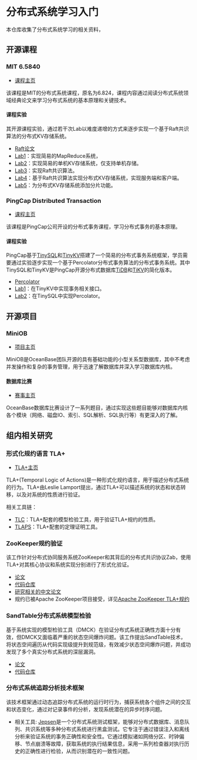 # 分布式系统学习入门

本仓库收集了分布式系统学习的相关资料，

## 开源课程

### MIT 6.5840

* [课程主页](https://pdos.csail.mit.edu/6.824/index.html)

该课程是MIT的分布式系统课程，原名为6.824，课程内容通过阅读分布式系统领域经典论文来学习分布式系统的基本原理和关键技术。

#### 课程实验

其开源课程实验，通过若干次Lab以难度递增的方式来逐步实现一个基于Raft共识算法的分布式KV存储系统。

* [Raft论文](./papers/2014-ATC-Raft.pdf)
* [Lab1](https://pdos.csail.mit.edu/6.824/labs/lab-mr.html)：实现简易的MapReduce系统，
* [Lab2](https://pdos.csail.mit.edu/6.824/labs/lab-kvsrv.html)：实现简易的单机KV存储系统，仅支持单机存储。
* [Lab3](https://pdos.csail.mit.edu/6.824/labs/lab-raft.html)：实现Raft共识算法。
* [Lab4](https://pdos.csail.mit.edu/6.824/labs/lab-shard.html)：基于Raft共识算法实现分布式KV存储系统，实现服务端和客户端。
* [Lab5](https://pdos.csail.mit.edu/6.824/labs/lab-shard.html)：为分布式KV存储系统添加分片功能。

### PingCap Distributed Transaction

* [课程主页](https://learn.pingcap.cn/learner/course/750001)

该课程是PingCap公司开设的分布式事务课程，学习分布式事务的基本原理。

#### 课程实验

PingCap基于[TinySQL](https://github.com/talent-plan/tinysql)和[TinyKV](https://github.com/talent-plan/tinykv)搭建了一个简易的分布式事务系统框架，学员需要通过实验逐步实现一个基于Percolator分布式事务算法的分布式事务系统。其中TinySQL和TinyKV是PingCap开源分布式数据库[TiDB](https://github.com/pingcap/tidb)和[TiKV](https://github.com/tikv/tikv)的简化版本。

* [Percolator](./papers/2010-OSDI-Percolator.pdf)
* [Lab1](https://github.com/tiny-talent/distributed-txn/blob/master/tinykv/doc/lab1.md)：在TinyKV中实现事务相关接口。
* [Lab2](https://github.com/tiny-talent/distributed-txn/blob/master/tinysql/doc/lab2-README-zh_CN.md)：在TinySQL中实现Percolator。

## 开源项目

### MiniOB

* [项目主页](https://oceanbase.github.io/miniob/)

MiniOB是OceanBase团队开源的具有基础功能的小型关系型数据库，其中不考虑并发操作和复杂的事务管理，用于迅速了解数据库并深入学习数据库内核。

#### 数据库比赛

* [赛事主页](https://open.oceanbase.com/train)

OceanBase数据库比赛设计了一系列题目，通过实现这些题目能够对数据库内核各个模块（网络、磁盘IO、索引、SQL解析、SQL执行等）有更深入的了解。

## 组内相关研究

### 形式化规约语言 TLA+

* [TLA+主页](https://lamport.azurewebsites.net/tla/tla.html)

TLA+(Temporal Logic of Actions)是一种形式化规约语言，用于描述分布式系统的行为。TLA+由Leslie Lamport提出，通过TLA+可以描述系统的状态和状态转移，以及对系统的性质进行验证。

相关工具链：

* [TLC](https://lamport.azurewebsites.net/tla/tools.html)：TLA+配套的模型检验工具，用于验证TLA+规约的性质。
* [TLAPS](https://lamport.azurewebsites.net/tla/tlaps.html)：TLA+配套的定理证明工具。

### ZooKeeper规约验证

该工作针对分布式协同服务系统ZooKeeper和其背后的分布式共识协议Zab，使用TLA+对其核心协议和系统实现分别进行了形式化验证。

* [论文](./papers/2023-SETTA-Spec_Zookeeper.pdf)
* [代码仓库](https://github.com/Disalg-ICS-NJU/zookeeper-tla-spec)
* [研究相关的中文论文](./papers/黄彬寓-硕士毕业论文-06-12.pdf)
* 规约已被Apache ZooKeeper项目接受，详见[Apache ZooKeeper TLA+规约](https://github.com/apache/zookeeper/tree/master/zookeeper-specifications)

### SandTable分布式系统模型检验

基于系统实现的模型检验工具（DMCK）在验证分布式系统正确性方面十分有效，但DMCK又面临着严重的状态空间爆炸问题。该工作提出SandTable技术，将状态空间遍历从代码实现级提升到规范级，有效减少状态空间爆炸问题，并成功发现了多个真实分布式系统的深层漏洞。

* [论文](./papers/2024-EuroSys-SandTable.pdf)
* [代码仓库](https://github.com/tangruize/SandTable)

### 分布式系统追踪分析技术框架

该技术框架通过动态追踪分布式系统的运行时行为，捕获系统各个组件之间的交互和状态变化，通过对记录事件的分析，发现系统潜在的异步时序问题。

* 相关工具: [Jepsen](https://jepsen.io/)是一个分布式系统测试框架，能够对分布式数据库、消息队列、共识系统等多种分布式系统进行黑盒测试。它专注于通过错误注入和离线分析来验证系统的事务正确性和安全性。它通过模拟诸如网络分区、时钟偏移、节点崩溃等故障，获取系统的执行结果信息，采用一系列检查器对执行历史的正确性进行检验，从而识别潜在的一致性问题。
